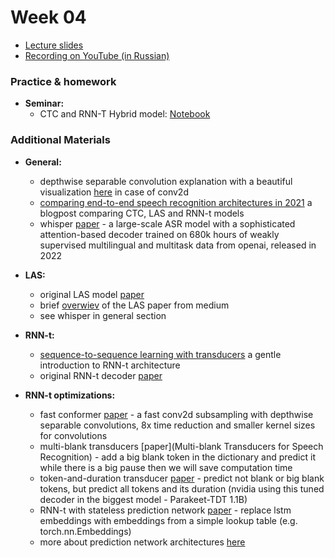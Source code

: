# Week 04

- [Lecture slides](https://docs.google.com/presentation/d/1aa1uS7lm3iuxDM5ZDCBNUaWz1E81zUevxYqZIymxgiA/edit?usp=sharing)
- [Recording on YouTube (in Russian)](TBA)

### Practice & homework

- **Seminar:**
  - CTC and RNN-T Hybrid model: [Notebook](Seminar_04.ipynb)

### Additional Materials

- **General:**
  - depthwise separable convolution explanation with a beautiful visualization [here](https://youtu.be/vVaRhZXovbw?si=4LuymL6WHJJkSMKm) in case of conv2d
  - [comparing end-to-end speech recognition architectures in 2021](https://www.assemblyai.com/blog/a-survey-on-end-to-end-speech-recognition-architectures-in-2021/) a blogpost comparing CTC, LAS and RNN-t models
  - whisper [paper](https://arxiv.org/abs/2212.04356) - a large-scale ASR model with a sophisticated attention-based decoder trained on 680k hours of weakly supervised multilingual and multitask data from openai, released in 2022

- **LAS:**
  - original LAS model [paper](https://arxiv.org/abs/1508.01211)
  - brief [overwiev](https://sh-tsang.medium.com/brief-review-listen-attend-and-spell-a-neural-network-for-large-vocabulary-conversational-106524651804) of the LAS paper from medium
  - see whisper in general section

- **RNN-t:**
  - [sequence-to-sequence learning with transducers](https://lorenlugosch.github.io/posts/2020/11/transducer/) a gentle introduction to RNN-t architecture
  - original RNN-t decoder [paper](https://arxiv.org/pdf/1211.3711)

- **RNN-t optimizations:**
  - fast conformer [paper](https://arxiv.org/abs/2305.05084) - a fast conv2d subsampling with depthwise separable convolutions, 8x time reduction and smaller kernel sizes for convolutions
  - multi-blank transducers [paper](Multi-blank Transducers for Speech Recognition) - add a big blank token in the dictionary and predict it while there is a big pause then we will save computation time
  - token-and-duration transducer [paper](https://arxiv.org/abs/2304.06795) - predict not blank or big blank tokens, but predict all tokens and its duration (nvidia using this tuned decoder in the biggest model - Parakeet-TDT 1.1B)
  - RNN-t with stateless prediction network [paper](https://research.google/pubs/rnn-transducer-with-stateless-prediction-network/) - replace lstm embeddings with embeddings from a simple lookup table (e.g. torch.nn.Embeddings)
  - more about prediction network architectures [here](https://whatsnext.nuance.com/innovation-research/automatic-speech-recognition-on-prediction-network-architecture/)
